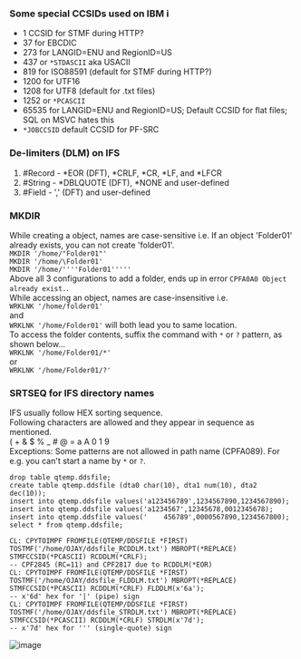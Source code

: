 ### Some special CCSIDs used on IBM i
- 1           CCSID for STMF during HTTP?
- 37          for EBCDIC
- 273         for LANGID=ENU and RegionID=US
- 437         or `*STDASCII` aka USACII
- 819         for ISO88591 (default for STMF during HTTP?)
- 1200        for UTF16
- 1208        for UTF8 (default for .txt files)
- 1252        or `*PCASCII`
- 65535       for LANGID=ENU and RegionID=US; Default CCSID for flat files; SQL on MSVC hates this
- `*JOBCCSID` default CCSID for PF-SRC

### De-limiters (DLM) on IFS
1. #Record - *EOR (DFT), *CRLF, *CR, *LF, and *LFCR
2. #String - *DBLQUOTE (DFT), *NONE and user-defined
3. #Field - ',' (DFT) and user-defined

### MKDIR
While creating a object, names are case-sensitive i.e. If an object 'Folder01' already exists, you can not create 'folder01'.  
`MKDIR '/home/"Folder01"'  `  
`MKDIR '/home/\Folder01'  `  
`MKDIR '/home/''''Folder01'''''  `  
Above all 3 configurations to add a folder, ends up in error `CPFA0A0 Object already exist.`.  
While accessing an object, names are case-insensitive i.e.  
`WRKLNK '/home/folder01'`  
and  
`WRKLNK '/home/Folder01'` will both lead you to same location.  
To access the folder contents, suffix the command with `*` or `?` pattern, as shown below...  
`WRKLNK '/home/Folder01/*'`  
or  
`WRKLNK '/home/Folder01/?'`

### SRTSEQ for IFS directory names
IFS usually follow HEX sorting sequence.  
Following characters are allowed and they appear in sequence as mentioned.  
( + & $ % _ # @ = a A 0 1 9  
Exceptions: Some patterns are not allowed in path name (CPFA089). For e.g. you can't start a name by `*` or `?`.

```
drop table qtemp.ddsfile;
create table qtemp.ddsfile (dta0 char(10), dta1 num(10), dta2 dec(10));
insert into qtemp.ddsfile values('a123456789',1234567890,1234567890);
insert into qtemp.ddsfile values('a1234567',12345678,0012345678);
insert into qtemp.ddsfile values('    456789',0000567890,1234567800);
select * from qtemp.ddsfile;

CL: CPYTOIMPF FROMFILE(QTEMP/DDSFILE *FIRST) TOSTMF('/home/OJAY/ddsfile_RCDDLM.txt') MBROPT(*REPLACE) STMFCCSID(*PCASCII) RCDDLM(*CRLF);
-- CPF2845 (RC=11) and CPF2817 due to RCDDLM(*EOR)
CL: CPYTOIMPF FROMFILE(QTEMP/DDSFILE *FIRST) TOSTMF('/home/OJAY/ddsfile_FLDDLM.txt') MBROPT(*REPLACE) STMFCCSID(*PCASCII) RCDDLM(*CRLF) FLDDLM(x'6a');
-- x'6d' hex for '|' (pipe) sign
CL: CPYTOIMPF FROMFILE(QTEMP/DDSFILE *FIRST) TOSTMF('/home/OJAY/ddsfile_STRDLM.txt') MBROPT(*REPLACE) STMFCCSID(*PCASCII) RCDDLM(*CRLF) STRDLM(x'7d');                
-- x'7d' hex for ''' (single-quote) sign
```

![image](https://github.com/bojasv/1970/assets/59419054/9bb6c4c3-8512-44f7-9c0e-a1fd055a3562)
